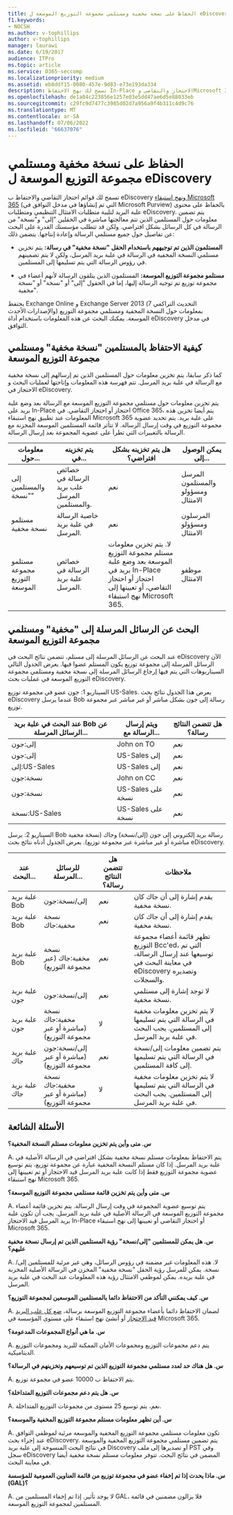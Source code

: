 ```yaml
---
title: الحفاظ على نسخة مخفية ومستلمي مجموعة التوزيع الموسعة ل eDiscovery
f1.keywords:
- NOCSH
ms.author: v-tophillips
author: v-tophillips
manager: laurawi
ms.date: 6/19/2017
audience: ITPro
ms.topic: article
ms.service: O365-seccomp
ms.localizationpriority: medium
ms.assetid: eb8ddf15-0080-457e-9d83-e73e193da334
description: تسمح لك نهج الاحتفاظ In-Place الاحتجاز والتقاضي وMicrosoft 365 بالحفاظ على محتوى علبة البريد لتلبية متطلبات التوافق التنظيمي ومتطلبات eDiscovery.
ms.openlocfilehash: de1a04c223856e1257e03e5dd47ae6d5e88033eb
ms.sourcegitcommit: c29fc9d7477c3985d02d7a956a9f4b311c4d9c76
ms.translationtype: MT
ms.contentlocale: ar-SA
ms.lasthandoff: 07/06/2022
ms.locfileid: "66637076"
---
```

# <a name="preserve-bcc-and-expanded-distribution-group-recipients-for-ediscovery"></a>الحفاظ على نسخة مخفية ومستلمي مجموعة التوزيع الموسعة ل eDiscovery
  
تسمح لك قوائم احتجاز التقاضي والاحتفاظ ب eDiscovery [ونهج استبقاء Microsoft 365](./retention.md) (التي تم إنشاؤها في مدخل التوافق في Microsoft Purview) بالحفاظ على محتوى علبة البريد لتلبية متطلبات الامتثال التنظيمي ومتطلبات eDiscovery. يتم تضمين معلومات حول المستلمين الذين تتم معالجتها مباشرة في الحقلين "إلى" و"نسخة" من الرسالة في كل الرسائل بشكل افتراضي. ولكن قد تتطلب مؤسستك القدرة على البحث عن تفاصيل حول جميع مستلمي الرسالة وإعادة إنتاجها. يتضمن ذلك:
  
- **المستلمون الذين تم توجيههم باستخدام الحقل "نسخة مخفية" في رسالة:** يتم تخزين مستلمي النسخة المخفية في الرسالة في علبة بريد المرسل، ولكن لا يتم تضمينهم في رؤوس الرسالة التي يتم تسليمها إلى المستلمين. 
    
- **مستلمو مجموعة التوزيع الموسعة:** المستلمون الذين يتلقون الرسالة لأنهم أعضاء في مجموعة توزيع تم توجيه الرسالة إليها، إما في الحقول "إلى" أو "نسخة" أو "نسخة مخفية". 
    
يحتفظ Exchange Online و Exchange Server 2013 (التحديث التراكمي 7 والإصدارات الأحدث) بمعلومات حول النسخة المخفية ومستلمي مجموعة التوزيع الموسعة. يمكنك البحث عن هذه المعلومات باستخدام أداة eDiscovery في مدخل التوافق.
  
## <a name="how-bcc-recipients-and-expanded-distribution-group-recipients-are-preserved"></a>كيفية الاحتفاظ بالمستلمين "نسخة مخفية" ومستلمي مجموعة التوزيع الموسعة

كما ذكر سابقا، يتم تخزين معلومات حول المستلمين الذين تم إرسالهم إلى نسخة مخفية مع الرسالة في علبة بريد المرسل. تتم فهرسة هذه المعلومات وإتاحتها لعمليات البحث و الاحتجاز في eDiscovery.

يتم تخزين معلومات حول مستلمي مجموعة التوزيع الموسعة مع الرسالة بعد وضع علبة بريد على In-Place احتجاز أو احتجاز التقاضي. في Office 365، يتم أيضا تخزين هذه المعلومات عند تطبيق نهج استبقاء Microsoft 365 على علبة بريد. يتم تحديد عضوية مجموعة التوزيع في وقت إرسال الرسالة. لا تتأثر قائمة المستلمين الموسعة المخزنة مع الرسالة بالتغييرات التي تطرأ على عضوية المجموعة بعد إرسال الرسالة.

|معلومات حول...|يتم تخزينه في...|هل يتم تخزينه بشكل افتراضي؟|يمكن الوصول إلى...|
|---|---|---|---|
|إلى والمستلمين "نسخة"|خصائص الرسالة في علب بريد المرسل والمستلمين.|نعم|المرسل والمستلمون ومسؤولو الامتثال|
|مستلمو نسخة مخفية|خاصية الرسالة في علبة بريد المرسل.|نعم|المرسلون ومسؤولو الامتثال|
|مستلمو مجموعة التوزيع الموسعة|خصائص الرسالة في علبة بريد المرسل.|لا. يتم تخزين معلومات مستلم مجموعة التوزيع الموسعة بعد وضع علبة بريد في In-Place احتجاز أو احتجاز التقاضي، أو تعيينها إلى نهج استبقاء Microsoft 365.|موظفو الامتثال|

## <a name="searching-for-messages-sent-to-bcc-and-expanded-distribution-group-recipients"></a>البحث عن الرسائل المرسلة إلى "مخفية" ومستلمي مجموعة التوزيع الموسعة

عند البحث عن الرسائل المرسلة إلى مستلم، تتضمن نتائج البحث في eDiscovery الآن الرسائل المرسلة إلى مجموعة توزيع يكون المستلم عضوا فيها. يعرض الجدول التالي السيناريوهات التي يتم فيها إرجاع الرسائل المرسلة إلى نسخة مخفية ومستلمي مجموعة التوزيع الموسعة في عمليات بحث eDiscovery.

السيناريو 1: جون عضو في مجموعة توزيع US-Sales. يعرض هذا الجدول نتائج بحث eDiscovery عندما يرسل Bob رسالة إلى جون بشكل مباشر أو غير مباشر عبر مجموعة توزيع.

|عند البحث في علبة بريد Bob عن الرسائل المرسلة...|ويتم إرسال الرسالة مع...|هل تتضمن النتائج رسالة؟|
|---|---|---|
|إلى:جون|John on TO|نعم|
|إلى:جون|US-Sales إلى|نعم|
|إلى:US-Sales|US-Sales إلى|نعم|
|نسخة:جون|John on CC|نعم|
|نسخة:جون|US-Sales على نسخة|نعم|
|نسخة:US-Sales|US-Sales على نسخة|نعم|

السيناريو 2: يرسل Bob رسالة بريد إلكتروني إلى جون (إلى/نسخة) وجاك (نسخة مخفية مباشرة أو غير مباشرة عبر مجموعة توزيع). يعرض الجدول أدناه نتائج بحث eDiscovery.

|عند البحث...|للرسائل المرسلة...|هل تتضمن النتائج رسالة؟|ملاحظات|
|---|---|---|---|
|علبة بريد Bob|إلى/نسخة:جون|نعم|يقدم إشارة إلى أن جاك كان نسخة مخفية.|
|علبة بريد Bob|نسخة مخفية:جاك|نعم|يقدم إشارة إلى أن جاك كان نسخة مخفية.|
|علبة بريد Bob|نسخة مخفية:جاك (عبر مجموعة التوزيع)|نعم|تظهر قائمة أعضاء مجموعة التوزيع Bcc'ed، التي تم توسيعها عند إرسال الرسالة، في معاينة البحث في eDiscovery وتصديره والسجلات.|
|علبة بريد جون|إلى/نسخة:جون|نعم|لا توجد إشارة إلى مستلمي نسخة مخفية.|
|علبة بريد جون|نسخة مخفية:جاك (مباشرة أو عبر مجموعة التوزيع)|لا|لا يتم تخزين معلومات مخفية في الرسالة التي يتم تسليمها إلى المستلمين. يجب البحث في علبة بريد المرسل.|
|علبة بريد جاك|إلى/نسخة:جون (مباشرة أو عبر مجموعة التوزيع)|نعم|يتم تضمين معلومات إلى/نسخة في الرسالة التي يتم تسليمها إلى كافة المستلمين.|
|علبة بريد جاك|نسخة مخفية:جاك (مباشرة أو عبر مجموعة التوزيع)|لا|لا يتم تخزين معلومات مخفية في الرسالة التي يتم تسليمها إلى المستلمين. يجب البحث في علبة بريد المرسل.|

## <a name="frequently-asked-questions"></a>الأسئلة الشائعة

 **س. متى وأين يتم تخزين معلومات مستلم النسخة المخفية؟**

A. يتم الاحتفاظ بمعلومات مستلم نسخة مخفية بشكل افتراضي في الرسالة الأصلية في علبة بريد المرسل. إذا كان مستلم النسخة المخفية عبارة عن مجموعة توزيع، يتم توسيع عضوية مجموعة التوزيع فقط إذا كانت علبة بريد المرسل قيد الاحتجاز أو تم تعيينها إلى نهج استبقاء Microsoft 365.

 **س. متى وأين يتم تخزين قائمة مستلمي مجموعة التوزيع الموسعة؟**

A. يتم توسيع عضوية المجموعة في وقت إرسال الرسالة. يتم تخزين قائمة أعضاء مجموعة التوزيع الموسعة في الرسالة الأصلية في علبة بريد المرسل. يجب أن تكون علبة بريد المرسل قيد الاحتجاز In-Place أو احتجاز التقاضي أو تعيينها إلى نهج استبقاء Microsoft 365.

 **س. هل يمكن للمستلمين "إلى/نسخة" رؤية المستلمين الذين تم إرسال نسخة مخفية عليهم؟**

A. لا. هذه المعلومات غير مضمنة في رؤوس الرسائل، وهي غير مرئية للمستلمين إلى/نسخة. يمكن للمرسل رؤية الحقل "نسخة مخفية" المخزن في الرسالة الأصلية المخزنة في علبة بريده. يمكن لموظفي الامتثال رؤية هذه المعلومات عند البحث في علبة بريد المرسل.

 **س. كيف يمكنني التأكد من الاحتفاظ دائما بالمستلمين الموسعين لمجموعة التوزيع؟**

A. لضمان الاحتفاظ دائما بأعضاء مجموعة التوزيع الموسعة برسالة، [ضع كل علب البريد قيد الاحتجاز](/Exchange/policy-and-compliance/holds/place-all-mailboxes-on-hold) أو أنشئ نهج استبقاء على مستوى المؤسسة في Microsoft 365.

 **س. ما هي أنواع المجموعات المدعومة؟**

A. يتم دعم مجموعات التوزيع ومجموعات الأمان الممكنة للبريد ومجموعات التوزيع الديناميكية.

 **س. هل هناك حد لعدد مستلمي مجموعة التوزيع الذين تم توسيعهم وتخزينهم في الرسالة؟**

A. يتم الاحتفاظ ب 10000 عضو في مجموعة توزيع.

 **س. هل يتم دعم مجموعات التوزيع المتداخلة؟**

A. نعم، يتم توسيع 25 مستوى من مجموعات التوزيع المتداخلة.

 **س. أين تظهر معلومات مستلم مجموعة التوزيع المخفية والموسعة؟**

A. تكون معلومات مستلمي مجموعة التوزيع المخفية والموسعة مرئية لموظفي التوافق عند إجراء بحث eDiscovery. يتم تضمين مستلمي مجموعة التوزيع المخفية والموسعة في نتائج البحث المنسوخة إلى علبة بريد Discovery أو تصديرها إلى ملف PST وفي سجل eDiscovery المضمن في نتائج البحث. تتوفر معلومات مستلم نسخة مخفية أيضا في معاينة البحث.

 **س. ماذا يحدث إذا تم إخفاء عضو في مجموعة توزيع من قائمة العناوين العمومية للمؤسسة (GAL)؟**

A. لا يوجد تأثير. إذا تم إخفاء المستلمين من GAL، فلا يزالون مضمنين في قائمة المستلمين لمجموعة التوزيع الموسعة.
